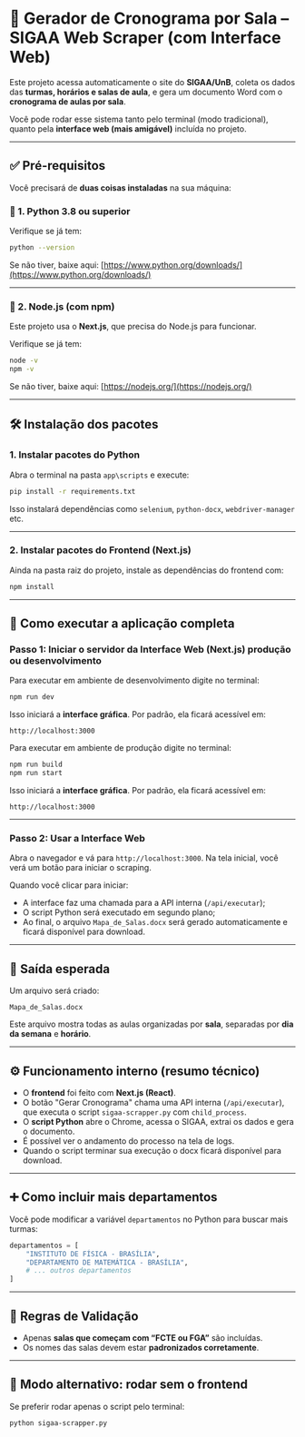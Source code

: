 # 📄 Gerador de Cronograma por Sala – SIGAA Web Scraper (com Interface Web)

Este projeto acessa automaticamente o site do **SIGAA/UnB**, coleta os dados das **turmas, horários e salas de aula**, e gera um documento Word com o **cronograma de aulas por sala**.

Você pode rodar esse sistema tanto pelo terminal (modo tradicional), quanto pela **interface web (mais amigável)** incluída no projeto.

---

## ✅ Pré-requisitos

Você precisará de **duas coisas instaladas** na sua máquina:

### 🐍 1. Python 3.8 ou superior

Verifique se já tem:

```bash
python --version
```

Se não tiver, baixe aqui: [https://www.python.org/downloads/](https://www.python.org/downloads/)

---

### 🧭 2. Node.js (com npm)

Este projeto usa o **Next.js**, que precisa do Node.js para funcionar.

Verifique se já tem:

```bash
node -v
npm -v
```

Se não tiver, baixe aqui: [https://nodejs.org/](https://nodejs.org/)

---

## 🛠️ Instalação dos pacotes

### 1. Instalar pacotes do Python

Abra o terminal na pasta `app\scripts` e execute:

```bash
pip install -r requirements.txt
```

Isso instalará dependências como `selenium`, `python-docx`, `webdriver-manager` etc.

---

### 2. Instalar pacotes do Frontend (Next.js)

Ainda na pasta raiz do projeto, instale as dependências do frontend com:

```bash
npm install
```

---

## 🚀 Como executar a aplicação completa

### Passo 1: Iniciar o servidor da Interface Web (Next.js) produção ou desenvolvimento

Para executar em ambiente de desenvolvimento digite no terminal:

```bash
npm run dev
```

Isso iniciará a **interface gráfica**. Por padrão, ela ficará acessível em:

```
http://localhost:3000
```

Para executar em ambiente de produção digite no terminal:

```bash
npm run build
npm run start
```

Isso iniciará a **interface gráfica**. Por padrão, ela ficará acessível em:

```
http://localhost:3000
```

---

### Passo 2: Usar a Interface Web

Abra o navegador e vá para `http://localhost:3000`.
Na tela inicial, você verá um botão para iniciar o scraping.

Quando você clicar para iniciar:

* A interface faz uma chamada para a API interna (`/api/executar`);
* O script Python será executado em segundo plano;
* Ao final, o arquivo `Mapa_de_Salas.docx` será gerado automaticamente e ficará disponível para download.

---

## 📁 Saída esperada

Um arquivo será criado:

```
Mapa_de_Salas.docx
```

Este arquivo mostra todas as aulas organizadas por **sala**, separadas por **dia da semana** e **horário**.

---

## ⚙️ Funcionamento interno (resumo técnico)

* O **frontend** foi feito com **Next.js (React)**.
* O botão "Gerar Cronograma" chama uma API interna (`/api/executar`), que executa o script `sigaa-scrapper.py` com `child_process`.
* O **script Python** abre o Chrome, acessa o SIGAA, extrai os dados e gera o documento.
* É possível ver o andamento do processo na tela de logs.
* Quando o script terminar sua execução o docx ficará disponível para download.

---

## ➕ Como incluir mais departamentos

Você pode modificar a variável `departamentos` no Python para buscar mais turmas:

```python
departamentos = [
    "INSTITUTO DE FÍSICA - BRASÍLIA",
    "DEPARTAMENTO DE MATEMÁTICA - BRASÍLIA",
    # ... outros departamentos
]
```

---

## 📏 Regras de Validação

* Apenas **salas que começam com “FCTE ou FGA”** são incluídas.
* Os nomes das salas devem estar **padronizados corretamente**.

---

## 🧪 Modo alternativo: rodar sem o frontend

Se preferir rodar apenas o script pelo terminal:

```bash
python sigaa-scrapper.py
```
